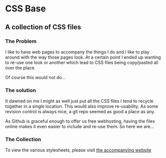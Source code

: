 # CSS Base

## A collection of CSS files

### The Problem

I like to have web pages to accompany the things I do and I like to play around
with the way those pages look. At a certain point I ended up wanting to re-use
one look or another which lead to CSS files being copy/pasted all over the place.

Of course this would not do...

### The solution

It dawned on me I might as well just put all the CSS files I tend to recycle
together in a single location. This would also improve re-usability. As some 
revision control is always nice, a git repo seemed as good a place as any.

As Github is graceful enough to offer us free webhosting, having the files 
online makes it even easier to include and re-use them. So here we are...

### The Collection
To view the various stylesheets, please visit [the accompanying website][1]

[1]: http://potherca.github.com/CssBase/
<!-- EOF -->
